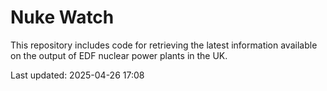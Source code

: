 # Nuke Watch

This repository includes code for retrieving the latest information available on the output of EDF nuclear power plants in the UK.

Last updated: 2025-04-26 17:08